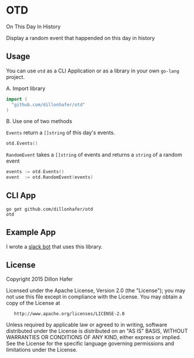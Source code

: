 # OTD
On This Day In History

Display a random event that happended on this day in history

## Usage

You can use `otd` as a CLI Application or as a library in your own `go-lang` project.

A. Import library

```go
import (
  "github.com/dillonhafer/otd"
)
```

B. Use one of two methods

`Events` return a `[]string` of this day's events.

```go
otd.Events()
```

`RandomEvent` takes a `[]string` of events and returns a `string` of a random event

```go
events := otd.Events()
event  := otd.RandomEvent(events)
```

## CLI App

```
go get github.com/dillonhafer/otd
otd
```

## Example App

I wrote a [slack bot](https://github.com/dillonhafer/historybot) that uses this library.

## License

   Copyright 2015 Dillon Hafer

   Licensed under the Apache License, Version 2.0 (the "License");
   you may not use this file except in compliance with the License.
   You may obtain a copy of the License at

       http://www.apache.org/licenses/LICENSE-2.0

   Unless required by applicable law or agreed to in writing, software
   distributed under the License is distributed on an "AS IS" BASIS,
   WITHOUT WARRANTIES OR CONDITIONS OF ANY KIND, either express or implied.
   See the License for the specific language governing permissions and
   limitations under the License.
